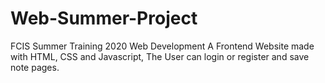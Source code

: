# Web-Summer-Project
FCIS Summer Training 2020 Web Development
A Frontend Website made with HTML, CSS and Javascript, The User can login or register and save note pages.
